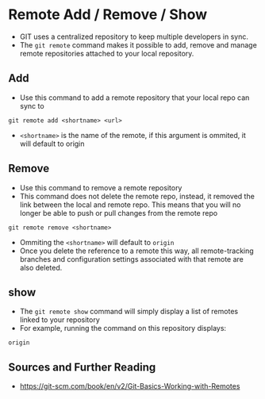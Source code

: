# Remote Add / Remove / Show

* GIT uses a centralized repository to keep multiple developers in sync.
* The ``git remote`` command makes it possible to add, remove and manage remote repositories attached to your local repository.

## Add

* Use this command to add a remote repository that your local repo can sync to

```
git remote add <shortname> <url>
```

* ``<shortname>`` is the name of the remote, if this argument is ommited, it will default to origin


## Remove

* Use this command to remove a remote repository
* This command does not delete the remote repo, instead, it removed the link between the local and remote repo.
This means that you will no longer be able to push or pull changes from the remote repo

```
git remote remove <shortname>
```

* Ommiting the ``<shortname>`` will default to ``origin``
* Once you delete the reference to a remote this way, all remote-tracking branches and configuration settings associated with that remote are also deleted.

## show

* The ``git remote show`` command will simply display a list of remotes linked to your repository
* For example, running the command on this repository displays:
```
origin
```

## Sources and Further Reading
* https://git-scm.com/book/en/v2/Git-Basics-Working-with-Remotes